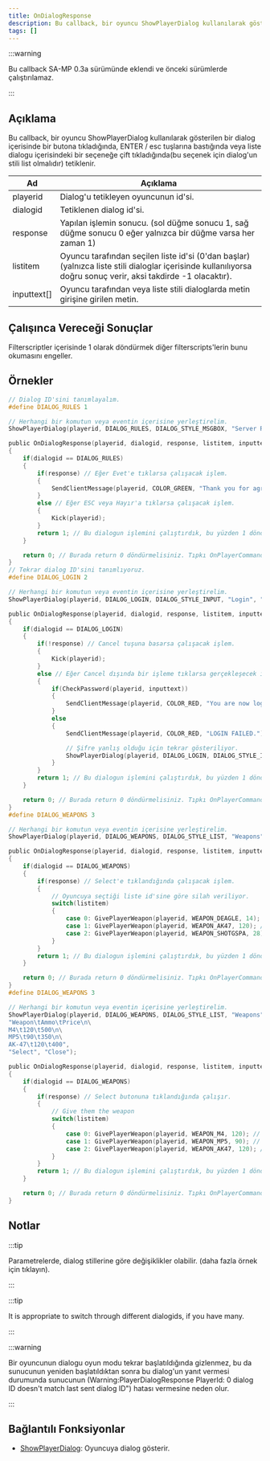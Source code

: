 ```yaml
---
title: OnDialogResponse
description: Bu callback, bir oyuncu ShowPlayerDialog kullanılarak gösterilen bir dialog içerisinde bir butona tıkladığında, ENTER / esc tuşlarına bastığında veya liste dialogu içerisindeki bir seçeneğe çift tıkladığında(bu seçenek için dialog'un stili list olmalıdır) tetiklenir.
tags: []
---
```


:::warning

Bu callback SA-MP 0.3a sürümünde eklendi ve önceki sürümlerde çalıştırılamaz.

:::

## Açıklama

Bu callback, bir oyuncu ShowPlayerDialog kullanılarak gösterilen bir dialog içerisinde bir butona tıkladığında, ENTER / esc tuşlarına bastığında veya liste dialogu içerisindeki bir seçeneğe çift tıkladığında(bu seçenek için dialog'un stili list olmalıdır) tetiklenir.

| Ad          | Açıklama                                                                                                                                                       |
| ----------- | -------------------------------------------------------------------------------------------------------------------------------------------------------------- |
| playerid    | Dialog'u tetikleyen oyuncunun id'si.                                                                                                                           |
| dialogid    | Tetiklenen dialog id'si.                                                                                                                                       |
| response    | Yapılan işlemin sonucu. (sol düğme sonucu 1, sağ düğme sonucu 0 eğer yalnızca bir düğme varsa her zaman 1)                                                     |
| listitem    | Oyuncu tarafından seçilen liste id'si (0'dan başlar) (yalnızca liste stili dialoglar içerisinde kullanılıyorsa doğru sonuç verir, aksi takdirde -1 olacaktır). |
| inputtext[] | Oyuncu tarafından veya liste stili dialoglarda metin girişine girilen metin.                                                                                   |

## Çalışınca Vereceği Sonuçlar

Filterscriptler içerisinde 1 olarak döndürmek diğer filterscripts'lerin bunu okumasını engeller.

## Örnekler

```c
// Dialog ID'sini tanımlayalım.
#define DIALOG_RULES 1

// Herhangi bir komutun veya eventin içerisine yerleştirelim.
ShowPlayerDialog(playerid, DIALOG_RULES, DIALOG_STYLE_MSGBOX, "Server Rules", "- No Cheating\n- No Spamming\n- Respect Admins\n\nDo you agree to these rules?", "Evet", "Hayır");

public OnDialogResponse(playerid, dialogid, response, listitem, inputtext[])
{
    if(dialogid == DIALOG_RULES)
    {
        if(response) // Eğer Evet'e tıklarsa çalışacak işlem.
        {
            SendClientMessage(playerid, COLOR_GREEN, "Thank you for agreeing to the server rules!");
        }
        else // Eğer ESC veya Hayır'a tıklarsa çalışacak işlem.
        {
            Kick(playerid);
        }
        return 1; // Bu dialogun işlemini çalıştırdık, bu yüzden 1 döndürdük. OnPlayerCommandText'de gösterilen örnek gibi.
    }

    return 0; // Burada return 0 döndürmelisiniz. Tıpkı OnPlayerCommandText'de gösterilen örnek gibi.
}
// Tekrar dialog ID'sini tanımlıyoruz.
#define DIALOG_LOGIN 2

// Herhangi bir komutun veya eventin içerisine yerleştirelim.
ShowPlayerDialog(playerid, DIALOG_LOGIN, DIALOG_STYLE_INPUT, "Login", "Please enter your password:", "Login", "Cancel");

public OnDialogResponse(playerid, dialogid, response, listitem, inputtext[])
{
    if(dialogid == DIALOG_LOGIN)
    {
        if(!response) // Cancel tuşuna basarsa çalışacak işlem.
        {
            Kick(playerid);
        }
        else // Eğer Cancel dışında bir işleme tıklarsa gerçekleşecek işlem.
        {
            if(CheckPassword(playerid, inputtext))
            {
                SendClientMessage(playerid, COLOR_RED, "You are now logged in!");
            }
            else
            {
                SendClientMessage(playerid, COLOR_RED, "LOGIN FAILED.");

                // Şifre yanlış olduğu için tekrar gösteriliyor.
                ShowPlayerDialog(playerid, DIALOG_LOGIN, DIALOG_STYLE_INPUT, "Login", "Please enter your password:", "Login", "Cancel");
            }
        }
        return 1; // Bu dialogun işlemini çalıştırdık, bu yüzden 1 döndürdük. OnPlayerCommandText'de gösterilen örnek gibi.
    }

    return 0; // Burada return 0 döndürmelisiniz. Tıpkı OnPlayerCommandText'de gösterilen örnek gibi.
}
#define DIALOG_WEAPONS 3

// Herhangi bir komutun veya eventin içerisine yerleştirelim.
ShowPlayerDialog(playerid, DIALOG_WEAPONS, DIALOG_STYLE_LIST, "Weapons", "Desert Eagle\nAK-47\nCombat Shotgun", "Select", "Close");

public OnDialogResponse(playerid, dialogid, response, listitem, inputtext[])
{
    if(dialogid == DIALOG_WEAPONS)
    {
        if(response) // Select'e tıklandığında çalışacak işlem.
        {
            // Oyuncuya seçtiği liste id'sine göre silah veriliyor.
            switch(listitem)
            {
                case 0: GivePlayerWeapon(playerid, WEAPON_DEAGLE, 14); // Desert Eagle veriliyor.
                case 1: GivePlayerWeapon(playerid, WEAPON_AK47, 120); // AK-47 veriliyor.
                case 2: GivePlayerWeapon(playerid, WEAPON_SHOTGSPA, 28); // Combat Shotgun veriliyor.
            }
        }
        return 1; // Bu dialogun işlemini çalıştırdık, bu yüzden 1 döndürdük. OnPlayerCommandText'de gösterilen örnek gibi.
    }

    return 0; // Burada return 0 döndürmelisiniz. Tıpkı OnPlayerCommandText'de gösterilen örnek gibi.
}
#define DIALOG_WEAPONS 3

// Herhangi bir komutun veya eventin içerisine yerleştirelim.
ShowPlayerDialog(playerid, DIALOG_WEAPONS, DIALOG_STYLE_LIST, "Weapons",
"Weapon\tAmmo\tPrice\n\
M4\t120\t500\n\
MP5\t90\t350\n\
AK-47\t120\t400",
"Select", "Close");

public OnDialogResponse(playerid, dialogid, response, listitem, inputtext[])
{
    if(dialogid == DIALOG_WEAPONS)
    {
        if(response) // Select butonuna tıklandığında çalışır.
        {
            // Give them the weapon
            switch(listitem)
            {
                case 0: GivePlayerWeapon(playerid, WEAPON_M4, 120); // Give them an M4
                case 1: GivePlayerWeapon(playerid, WEAPON_MP5, 90); // Give them an MP5
                case 2: GivePlayerWeapon(playerid, WEAPON_AK47, 120); // Give them an AK-47
            }
        }
        return 1; // Bu dialogun işlemini çalıştırdık, bu yüzden 1 döndürdük. OnPlayerCommandText'de gösterilen örnek gibi.
    }

    return 0; // Burada return 0 döndürmelisiniz. Tıpkı OnPlayerCommandText'de gösterilen örnek gibi.
}
```

## Notlar

:::tip

Parametrelerde, dialog stillerine göre değişiklikler olabilir. (daha fazla örnek için tıklayın).

:::

:::tip

It is appropriate to switch through different dialogids, if you have many.

:::

:::warning

Bir oyuncunun dialogu oyun modu tekrar başlatıldığında gizlenmez, bu da sunucunun yeniden başlatıldıktan sonra bu dialog'un yanıt vermesi durumunda sunucunun (Warning:PlayerDialogResponse PlayerId: 0 dialog ID doesn't match last sent dialog ID") hatası vermesine neden olur.

:::

## Bağlantılı Fonksiyonlar

- [ShowPlayerDialog](../../scripting/functions/ShowPlayerDialog.md): Oyuncuya dialog gösterir.
